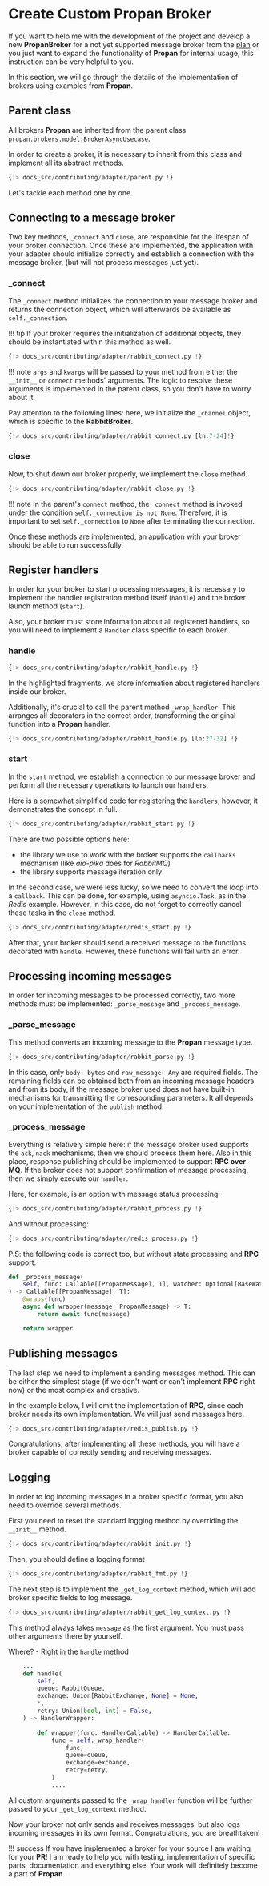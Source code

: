 # Create Custom **Propan** Broker

If you want to help me with the development of the project and develop a new **PropanBroker** for a not yet supported message broker from the [plan](../../index.md#supported-mq-brokers) or you just want to expand the functionality of **Propan** for internal usage, this instruction can be very helpful to you.

In this section, we will go through the details of the implementation of brokers using examples from **Propan**.

## Parent class

All brokers **Propan** are inherited from the parent class `propan.brokers.model.BrokerAsyncUsecase`.

In order to create a broker, it is necessary to inherit from this class and implement all its abstract methods.

```python linenums='1'
{!> docs_src/contributing/adapter/parent.py !}
```

Let's tackle each method one by one.

## Connecting to a message broker

Two key methods, `_connect` and `close`, are responsible for the lifespan of your broker connection. Once these are implemented, the application with your adapter should initialize correctly and establish a connection with the message broker, (but will not process messages just yet).

### _connect

The `_connect` method initializes the connection to your message broker and returns the connection object, which will afterwards be available as `self._connection`.

!!! tip
    If your broker requires the initialization of additional objects, they should be instantiated within this method as well.

```python linenums='1' hl_lines="8 17-19 24"
{!> docs_src/contributing/adapter/rabbit_connect.py !}
```

!!! note
    `args` and `kwargs` will be passed to your method from either the  `__init__` or `connect` methods' arguments. The logic to resolve these arguments is implemented in the parent class, so you don't have to worry about it.

Pay attention to the following lines: here, we initialize the `_channel` object, which is specific to the **RabbitBroker**.

```python linenums='8' hl_lines="3 14-15"
{!> docs_src/contributing/adapter/rabbit_connect.py [ln:7-24]!}
```

### close

Now, to shut down our broker properly, we implement the `close` method.

```python linenums='8' hl_lines="6-7 10-11"
{!> docs_src/contributing/adapter/rabbit_close.py !}
```

!!! note
    In the parent's `connect` method, the `_connect` method is invoked under the condition `self._connection is not None`. Therefore, it is important to set `self._connection` to `None` after terminating the connection.

Once these methods are implemented, an application with your broker should be able to run successfully.

## Register handlers

In order for your broker to start processing messages, it is necessary to implement the handler registration method itself (`handle`) and the broker launch method (`start`).

Also, your broker must store information about all registered handlers, so you will need to implement a `Handler` class specific to each broker.

### handle

```python linenums='1' hl_lines="10-13 17 29-30"
{!> docs_src/contributing/adapter/rabbit_handle.py !}
```

In the highlighted fragments, we store information about registered handlers inside our broker.

Additionally, it's crucial to call the parent method `_wrap_handler`. This arranges all decorators in the correct order, transforming the original function into a **Propan** handler.

```python linenums='27' hl_lines="2"
{!> docs_src/contributing/adapter/rabbit_handle.py [ln:27-32] !}
```

### start

In the `start` method, we establish a connection to our message broker and perform all the necessary operations to launch our handlers.

Here is a somewhat simplified code for registering the `handlers`, however, it demonstrates the concept in full.

```python linenums='1' hl_lines="4 9"
{!> docs_src/contributing/adapter/rabbit_start.py !}
```

There are two possible options here:

* the library we use to work with the broker supports the `callbacks` mechanism (like *aio-pika* does for *RabbitMQ*)
* the library supports message iteration only

In the second case, we were less lucky, so we need to convert the loop into a `callback`. This can be done, for example, using `asyncio.Task`, as in the *Redis* example. However, in this case, do not forget to correctly cancel these tasks in the `close` method.

```python linenums='1' hl_lines="16 26-27 45 55"
{!> docs_src/contributing/adapter/redis_start.py !}
```

After that, your broker should send a received message to the functions decorated with `handle`. However, these functions will fail with an error.

## Processing incoming messages

In order for incoming messages to be processed correctly, two more methods must be implemented: `_parse_message` and `_process_message`.

### _parse_message

This method converts an incoming message to the **Propan** message type.

```python linenums='1' hl_lines="10-12"
{!> docs_src/contributing/adapter/rabbit_parse.py !}
```

In this case, only `body: bytes` and `raw_message: Any` are required fields. The remaining fields can be obtained both from an incoming message headers and from its body, if the message broker used does not have built-in mechanisms for transmitting the corresponding parameters. It all depends on your implementation of the `publish` method.

### _process_message

Everything is relatively simple here: if the message broker used supports the `ack`, `nack` mechanisms, then we should process them here. Also in this place, response publishing should be implemented to support **RPC over MQ**. If the broker does not support confirmation of message processing, then we simply execute our `handler`.

Here, for example, is an option with message status processing:

```python linenums='1' hl_lines="30"
{!> docs_src/contributing/adapter/rabbit_process.py !}
```

And without processing:

```python linenums='1' hl_lines="19"
{!> docs_src/contributing/adapter/redis_process.py !}
```

P.S: the following code is correct too, but without state processing and **RPC** support.

```python
def _process_message(
    self, func: Callable[[PropanMessage], T], watcher: Optional[BaseWatcher]
) -> Callable[[PropanMessage], T]:
    @wraps(func)
    async def wrapper(message: PropanMessage) -> T:
        return await func(message)

    return wrapper
```

## Publishing messages

The last step we need to implement a sending messages method. This can be either the simplest stage (if we don't want or can't implement **RPC** right now) or the most complex and creative.

In the example below, I will omit the implementation of **RPC**, since each broker needs its own implementation. We will just send messages here.

```python linenums='1' hl_lines="21 23"
{!> docs_src/contributing/adapter/redis_publish.py !}
```

Congratulations, after implementing all these methods, you will have a broker capable of correctly sending and receiving messages.

## Logging

In order to log incoming messages in a broker specific format, you also need to override several methods.

First you need to reset the standard logging method by overriding the `__init__` method.

```python linenums='1' hl_lines="10"
{!> docs_src/contributing/adapter/rabbit_init.py !}
```

Then, you should define a logging format

```python linenums='1' hl_lines="17"
{!> docs_src/contributing/adapter/rabbit_fmt.py !}
```

The next step is to implement the `_get_log_context` method, which will add broker specific fields to log message.

```python linenums='1' hl_lines="17"
{!> docs_src/contributing/adapter/rabbit_get_log_context.py !}
```

This method always takes `message` as the first argument. You must pass other arguments there by yourself.

Where? - Right in the `handle` method

```python linenums='1' hl_lines="11 13-14"
    ...
    def handle(
        self,
        queue: RabbitQueue,
        exchange: Union[RabbitExchange, None] = None,
        *,
        retry: Union[bool, int] = False,
    ) -> HandlerWrapper:

        def wrapper(func: HandlerCallable) -> HandlerCallable:
            func = self._wrap_handler(
                func,
                queue=queue,
                exchange=exchange,
                retry=retry,
            )
            ....
```

All custom arguments passed to the `_wrap_handler` function will be further passed to your `_get_log_context` method.

Now your broker not only sends and receives messages, but also logs incoming messages in its own format. Congratulations, you are breathtaken!

!!! success
    If you have implemented a broker for your source I am waiting for your **PR**! I am ready to help you with testing, implementation of specific parts, documentation and everything else. Your work will definitely become a part of **Propan**.
